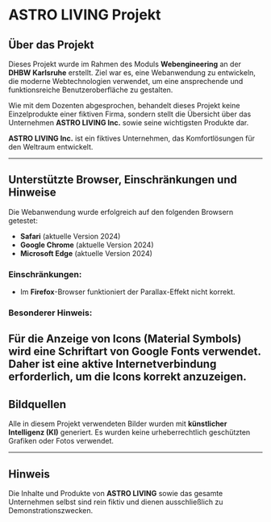# ASTRO LIVING Projekt

## Über das Projekt

Dieses Projekt wurde im Rahmen des Moduls **Webengineering** an der **DHBW Karlsruhe** erstellt. Ziel war es, eine Webanwendung zu entwickeln, die moderne Webtechnologien verwendet, um eine ansprechende und funktionsreiche Benutzeroberfläche zu gestalten.

Wie mit dem Dozenten abgesprochen, behandelt dieses Projekt keine Einzelprodukte einer fiktiven Firma, sondern stellt die Übersicht über das Unternehmen **ASTRO LIVING Inc.** sowie seine wichtigsten Produkte dar.

**ASTRO LIVING Inc.** ist ein fiktives Unternehmen, das Komfortlösungen für den Weltraum entwickelt.

---

## Unterstützte Browser, Einschränkungen und Hinweise

Die Webanwendung wurde erfolgreich auf den folgenden Browsern getestet:

- **Safari** (aktuelle Version 2024)
- **Google Chrome** (aktuelle Version 2024)
- **Microsoft Edge** (aktuelle Version 2024)

### Einschränkungen:

- Im **Firefox**-Browser funktioniert der Parallax-Effekt nicht korrekt.

### Besonderer Hinweis:

Für die Anzeige von Icons (Material Symbols) wird eine Schriftart von **Google Fonts** verwendet. Daher ist eine **aktive Internetverbindung** erforderlich, um die Icons korrekt anzuzeigen.
---

## Bildquellen

Alle in diesem Projekt verwendeten Bilder wurden mit **künstlicher Intelligenz (KI)** generiert. Es wurden keine urheberrechtlich geschützten Grafiken oder Fotos verwendet.

---

## Hinweis

Die Inhalte und Produkte von **ASTRO LIVING** sowie das gesamte Unternehmen selbst sind rein fiktiv und dienen ausschließlich zu Demonstrationszwecken.